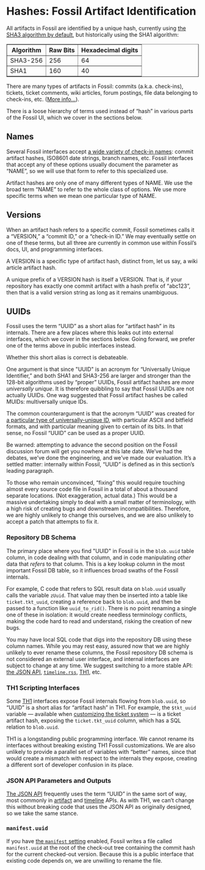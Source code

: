 # Hashes: Fossil Artifact Identification

All artifacts in Fossil are identified by a unique hash, currently using
[the SHA3 algorithm by default][hpol], but historically using the SHA1
algorithm:

<table border="1" cellspacing="0" cellpadding="10">
<tr><th>Algorithm</th><th>Raw Bits</th> <th>Hexadecimal digits</th></tr>
<tr><td>SHA3-256</td>  <td>256</td>      <td>64</td></tr>
<tr><td>SHA1</td>      <td>160</td>      <td>40</td></tr>
</table>

There are many types of artifacts in Fossil: commits (a.k.a. check-ins),
tickets, ticket comments, wiki articles, forum postings, file data
belonging to check-ins, etc. ([More info...](./concepts.wiki#artifacts)).

There is a loose hierarchy of terms used instead of “hash” in various
parts of the Fossil UI, which we cover in the sections below.


## Names

Several Fossil interfaces accept [a wide variety of check-in
names][cin]: commit artifact hashes, ISO8601 date strings, branch names,
etc. Fossil interfaces that accept any of these options usually
document the parameter as “NAME”, so we will use that form to refer to
this specialized use.

Artifact hashes are only one of many different types of NAME.  We use
the broad term “NAME” to refer to the whole class of options. We use
more specific terms when we mean one particular type of NAME.


## Versions

When an artifact hash refers to a specific commit, Fossil sometimes
calls it a “VERSION,” a “commit ID,” or a “check-in ID.”
We may eventually settle on one of these terms, but all three are
currently in common use within Fossil’s docs, UI, and programming
interfaces.

A VERSION is a specific type of artifact hash, distinct
from, let us say, a wiki article artifact hash.

A unique prefix of a VERSION hash is itself a VERSION. That is, if your
repository has exactly one commit artifact with a hash prefix of
“abc123”, then that is a valid version string as long as it remains
unambiguous.



## <a id="uvh"></a>UUIDs

Fossil uses the term “UUID” as a short alias for “artifact hash” in its
internals. There are a few places where this leaks out into external
interfaces, which we cover in the sections below. Going forward, we
prefer one of the terms above in public interfaces instead.

Whether this short alias is correct is debateable.

One argument is that since "UUID" is an acronym for “Universally Unique
Identifier,” and both SHA1 and SHA3-256 are larger and stronger than the
128-bit algorithms used by “proper” UUIDs, Fossil artifact hashes are
*more universally unique*. It is therefore quibbling to say that Fossil
UUIDs are not actually UUIDs. One wag suggested that Fossil artifact
hashes be called MUIDs: multiversally unique IDs.

The common counterargument is that the acronym “UUID” was created for [a
particular type of universally-unique ID][uuid], with particular ASCII
and bitfield formats, and with particular meaning given to certain of
its bits. In that sense, no Fossil “UUID” can be used as a proper UUID.

Be warned: attempting to advance the second position on the Fossil
discussion forum will get you nowhere at this late date. We’ve had the
debates, we’ve done the engineering, and we’ve made our evaluation. It’s
a settled matter: internally within Fossil, “UUID” is defined as in this
section’s leading paragraph.

To those who remain unconvinced, “fixing” this would require touching
almost every source code file in Fossil in a total of about a thousand
separate locations. (Not exaggeration, actual data.) This would be a
massive undertaking simply to deal with a small matter of terminology,
with a high risk of creating bugs and downstream incompatibilities.
Therefore, we are highly unlikely to change this ourselves, and we are
also unlikely to accept a patch that attempts to fix it.


### Repository DB Schema

The primary place where you find "UUID" in Fossil is in the `blob.uuid`
table column, in code dealing with that column, and in code manipulating
*other* data that *refers* to that column. This is a key lookup column
in the most important Fossil DB table, so it influences broad swaths of
the Fossil internals.

For example, C code that refers to SQL result data on `blob.uuid`
usually calls the variable `zUuid`. That value may then be inserted into
a table like `ticket.tkt_uuid`, creating a reference back to
`blob.uuid`, and then be passed to a function like `uuid_to_rid()`.
There is no point renaming a single one of these in isolation: it would
create needless terminology conflicts, making the code hard to read and
understand, risking the creation of new bugs.

You may have local SQL code that digs into the repository DB using these
column names. While you may rest easy, assured now that we are highly
unlikely to ever rename these columns, the Fossil repository DB schema
is not considered an external user interface, and internal interfaces
are subject to change at any time. We suggest switching to a more stable
API: [the JSON API][japi], [`timeline.rss`][trss], [TH1][th1], etc.


### TH1 Scripting Interfaces

Some [TH1][th1] interfaces expose Fossil internals flowing from
`blob.uuid`, so “UUID” is a short alias for “artifact hash” in TH1.  For
example, the `$tkt_uuid` variable &mdash; available when [customizing
the ticket system][ctkt] &mdash; is a ticket artifact hash, exposing the
`ticket.tkt_uuid` column, which has a SQL relation to `blob.uuid`.

TH1 is a longstanding public programming interface. We cannot rename its
interfaces without breaking existing TH1 Fossil customizations. We are
also unlikely to provide a parallel set of variables with “better”
names, since that would create a mismatch with respect to the internals
they expose, creating a different sort of developer confusion in its
place.


### JSON API Parameters and Outputs

[The JSON API][japi] frequently uses the term “UUID” in the same sort of way,
most commonly in [artifact][jart] and [timeline][jtim] APIs. As with
TH1, we can’t change this without breaking code that uses the JSON
API as originally designed, so we take the same stance.


### `manifest.uuid`

If you have [the `manifest` setting][mset] enabled, Fossil writes a file
called `manifest.uuid` at the root of the check-out tree containing the
commit hash for the current checked-out version. Because this is a
public interface that existing code depends on, we are unwilling to
rename the file.


[cin]:  ./checkin_names.wiki
[ctkt]: ./custom_ticket.wiki
[hpol]: ./hashpolicy.wiki
[japi]: ./json-api/
[jart]: ./json-api/api-artifact.md
[jtim]: ./json-api/api-timeline.md
[mset]: /help?cmd=manifest
[th1]:  ./th1.md
[trss]: /help?cmd=/timeline.rss
[tvb]:  ./branching.wiki
[uuid]: https://en.wikipedia.org/wiki/Universally_unique_identifier
